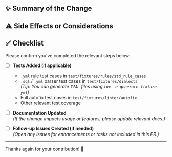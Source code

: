 <!-- Thank you for contributing! -->

<!-- Please provide a clear and concise title for the Pull Request. -->

## ✨ Summary of the Change
<!-- Briefly describe what this PR does.
If it addresses an issue, include: 
- `Fixes #XXXX` to automatically close the issue when merged.
- Or use `Progress on #XXXX` if it partially resolves the issue. -->

## ⚠️ Side Effects or Considerations
<!-- Are there any side effects, breaking changes, or important context we should be aware of? 
Mention anything that reviewers or testers should double-check. -->

## ✅ Checklist
Please confirm you’ve completed the relevant steps below:

- [ ] **Tests Added (if applicable)**  
  - `.yml` rule test cases in `test/fixtures/rules/std_rule_cases`
  - `.sql` / `.yml` parser test cases in `test/fixtures/dialects`  
    *(Tip: You can generate YML files using `tox -e generate-fixture-yml`)*
  - Full autofix test cases in `test/fixtures/linter/autofix`
  - Other relevant test coverage

- [ ] **Documentation Updated**  
  *(If the change impacts usage or features, please update relevant docs.)*

- [ ] **Follow-up Issues Created (if needed)**  
  *(Open any issues for enhancements or tasks not included in this PR.)*

---

Thanks again for your contribution! 🙌
